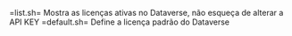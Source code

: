 =list.sh=
Mostra as licenças ativas no Dataverse, não esqueça de alterar a API KEY
=default.sh=
Define a licença padrão do Dataverse